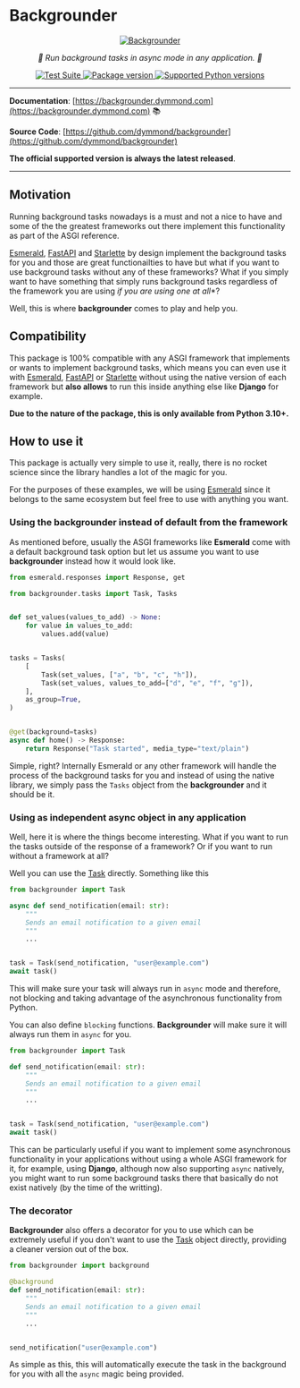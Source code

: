 # Backgrounder

<p align="center">
  <a href="https://backgrounder.dymmond.com"><img src="https://res.cloudinary.com/dymmond/image/upload/v1704377775/backgrounder/logo-ext_iwwiw1.png" alt='Backgrounder'></a>
</p>

<p align="center">
    <em>🚀 Run background tasks in async mode in any application. 🚀</em>
</p>

<p align="center">
<a href="https://github.com/dymmond/backgrounder/actions/workflows/test-suite.yml/badge.svg?event=push&branch=main" target="_blank">
    <img src="https://github.com/dymmond/backgrounder/actions/workflows/test-suite.yml/badge.svg?event=push&branch=main" alt="Test Suite">
</a>

<a href="https://pypi.org/project/backgrounder" target="_blank">
    <img src="https://img.shields.io/pypi/v/backgrounder?color=%2334D058&label=pypi%20package" alt="Package version">
</a>

<a href="https://pypi.org/project/backgrounder" target="_blank">
    <img src="https://img.shields.io/pypi/pyversions/backgrounder.svg?color=%2334D058" alt="Supported Python versions">
</a>
</p>

---

**Documentation**: [https://backgrounder.dymmond.com](https://backgrounder.dymmond.com) 📚

**Source Code**: [https://github.com/dymmond/backgrounder](https://github.com/dymmond/backgrounder)

**The official supported version is always the latest released**.

---

## Motivation

Running background tasks nowadays is a must and not a nice to have and some of the the greatest
frameworks out there implement this functionality as part of the ASGI reference.

[Esmerald][esmerald], [FastAPI][fastapi] and [Starlette][starlette] by design implement the background
tasks for you and those are great functionailties to have but what if you want to use background
tasks without any of these frameworks? What if you simply want to have something that simply
runs background tasks regardless of the framework you are using *if you are using one at all**?

Well, this is where **backgrounder** comes to play and help you.

## Compatibility

This package is 100% compatible with any ASGI framework that implements or wants to implement
background tasks, which means you can even use it with [Esmerald][esmerald], [FastAPI][fastapi] or [Starlette][starlette]
without using the native version of each framework but **also allows** to run this inside anything else
like **Django** for example.

**Due to the nature of the package, this is only available from Python 3.10+.**

## How to use it

This package is actually very simple to use it, really, there is no rocket science since the
library handles a lot of the magic for you.

For the purposes of these examples, we will be using [Esmerald][esmerald] since it belongs to the
same ecosystem but feel free to use with anything you want.

### Using the backgrounder instead of default from the framework

As mentioned before, usually the ASGI frameworks like **Esmerald** come with a default background
task option but let us assume you want to use **backgrounder** instead how it would look like.

```python
from esmerald.responses import Response, get

from backgrounder.tasks import Task, Tasks


def set_values(values_to_add) -> None:
    for value in values_to_add:
        values.add(value)


tasks = Tasks(
    [
        Task(set_values, ["a", "b", "c", "h"]),
        Task(set_values, values_to_add=["d", "e", "f", "g"]),
    ],
    as_group=True,
)


@get(background=tasks)
async def home() -> Response:
    return Response("Task started", media_type="text/plain")
```

Simple, right? Internally Esmerald or any other framework will handle the process of the background
tasks for you and instead of using the native library, we simply pass the `Tasks` object from
the **backgrounder** and it should be it.

### Using as independent async object in any application

Well, here it is where the things become interesting. What if you want to run the tasks outside
of the response of a framework? Or if you want to run without a framework at all?

Well you can use the [Task](./tasks.md#task) directly. Something like this

```python
from backgrounder import Task

async def send_notification(email: str):
    """
    Sends an email notification to a given email
    """
    ...


task = Task(send_notification, "user@example.com")
await task()
```

This will make sure your task will always run in `async` mode and therefore, not blocking and
taking advantage of the asynchronous functionality from Python.

You can also define `blocking` functions. **Backgrounder** will make sure it will always run them
in `async` for you.

```python
from backgrounder import Task

def send_notification(email: str):
    """
    Sends an email notification to a given email
    """
    ...


task = Task(send_notification, "user@example.com")
await task()
```

This can be particularly useful if you want to implement some asynchronous functionality in your
applications without using a whole ASGI framework for it, for example, using **Django**, although
now also supporting `async` natively, you might want to run some background tasks there that basically
do not exist natively (by the time of the writting).

### The decorator

**Backgrounder** also offers a decorator for you to use which can be extremely useful if you don't
want to use the [Task](./tasks.md#task) object directly, providing a cleaner version out of the box.

```python
from backgrounder import background

@background
def send_notification(email: str):
    """
    Sends an email notification to a given email
    """
    ...


send_notification("user@example.com")
```

As simple as this, this will automatically execute the task in the background for you with all
the `async` magic being provided.

[starlette]: https://www.starlette.io
[esmerald]: https://esmerald.dev
[fastapi]: https://fastapi.tiangolo.com
